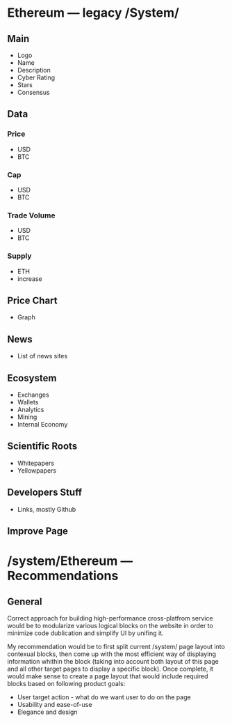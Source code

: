 # Ethereum — legacy /System/

## Main
* Logo
* Name
* Description
* Cyber Rating
* Stars
* Consensus

## Data

### Price 
* USD
* BTC

### Cap
* USD
* BTC

### Trade Volume
* USD
* BTC

### Supply
* ETH
* increase

## Price Chart
* Graph

## News
* List of news sites

## Ecosystem
* Exchanges
* Wallets
* Analytics
* Mining
* Internal Economy

## Scientific Roots
* Whitepapers
* Yellowpapers

## Developers Stuff
* Links, mostly Github

## Improve Page

# /system/Ethereum — Recommendations

## General
Correct approach for building high-performance cross-platfrom service would be to modularize various logical blocks on the website in order to minimize code dublication and simplify UI by unifing it.

My recommendation would be to first split current /system/ page layout into contexual blocks, then come up with the most efficient way of displaying information whithin the block (taking into account both layout of this page and all other target pages to display a specific block). Once complete, it would make sense to create a page layout that would include required blocks based on following product goals:
* User target action - what do we want user to do on the page
* Usability and ease-of-use
* Elegance and design










